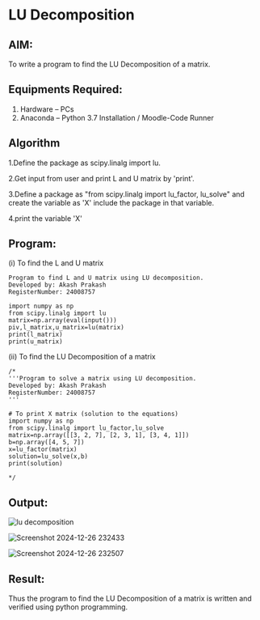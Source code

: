 # LU Decomposition 

## AIM:
To write a program to find the LU Decomposition of a matrix.

## Equipments Required:
1. Hardware – PCs
2. Anaconda – Python 3.7 Installation / Moodle-Code Runner

## Algorithm
1.Define the package as scipy.linalg import lu.

2.Get input from user and print L and U matrix by 'print'.

3.Define a package as "from scipy.linalg import lu_factor, lu_solve" and create the variable as 'X' include the package in that variable.

4.print the variable 'X'
 

## Program:
(i) To find the L and U matrix
```
Program to find L and U matrix using LU decomposition.
Developed by: Akash Prakash
RegisterNumber: 24008757

import numpy as np
from scipy.linalg import lu
matrix=np.array(eval(input()))
piv,l_matrix,u_matrix=lu(matrix)
print(l_matrix)
print(u_matrix)

```
(ii) To find the LU Decomposition of a matrix
```
/*
'''Program to solve a matrix using LU decomposition.
Developed by: Akash Prakash
RegisterNumber: 24008757
'''

# To print X matrix (solution to the equations)
import numpy as np
from scipy.linalg import lu_factor,lu_solve
matrix=np.array([[3, 2, 7], [2, 3, 1], [3, 4, 1]])
b=np.array([4, 5, 7])
x=lu_factor(matrix)
solution=lu_solve(x,b)
print(solution)

*/
```

## Output:
![lu decomposition]()

![Screenshot 2024-12-26 232433](https://github.com/user-attachments/assets/b29943d7-1090-4926-ba4b-ded340f4a283)

![Screenshot 2024-12-26 232507](https://github.com/user-attachments/assets/3441b0bb-ef7a-4bd9-a81b-836c2e929089)


## Result:
Thus the program to find the LU Decomposition of a matrix is written and verified using python programming.

